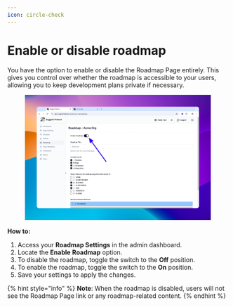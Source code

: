 ```yaml
---
icon: circle-check
---
```


# Enable or disable roadmap

You have the option to enable or disable the Roadmap Page entirely. This gives you control over whether the roadmap is accessible to your users, allowing you to keep development plans private if necessary.

<figure><img src="../../.gitbook/assets/image (2) (1) (1) (1) (1).png" alt=""><figcaption></figcaption></figure>

**How to:**

1. Access your **Roadmap Settings** in the admin dashboard.
2. Locate the **Enable** **Roadmap** option.
3. To disable the roadmap, toggle the switch to the **Off** position.
4. To enable the roadmap, toggle the switch to the **On** position.
5. Save your settings to apply the changes.

{% hint style="info" %}
**Note**: When the roadmap is disabled, users will not see the Roadmap Page link or any roadmap-related content.
{% endhint %}
